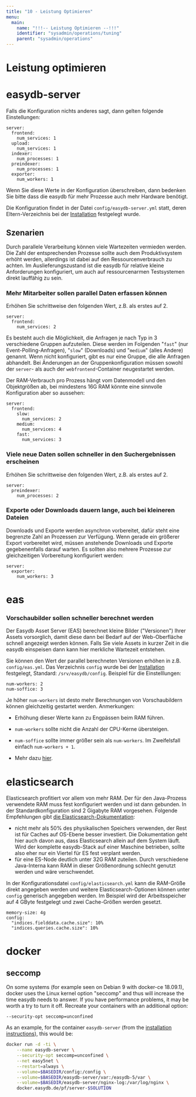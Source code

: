 ```yaml
---
title: "10 - Leistung Optimieren"
menu:
  main:
    name: "!!!-- Leistung Optimieren --!!!"
    identifier: "sysadmin/operations/tuning"
    parent: "sysadmin/operations"
---
```

# Leistung optimieren

# easydb-server

Falls die Konfiguration nichts anderes sagt, dann gelten folgende Einstellungen:

~~~
server:
  frontend:
    num_services: 1
  upload:
    num_services: 1
  indexer:
    num_processes: 1
  preindexer:
    num_processes: 1
  exporter:
    num_workers: 1
~~~

Wenn Sie diese Werte in der Konfiguration überschreiben, dann bedenken Sie bitte dass die easydb für mehr Prozesse auch mehr Hardware benötigt.

Die Konfiguration findet in der Datei `config/easydb-server.yml` statt, deren Eltern-Verzeichnis bei der [Installation](/de/sysadmin/installation) festgelegt wurde.

## Szenarien

Durch parallele Verarbeitung können viele Wartezeiten vermieden werden. Die Zahl der entsprechenden Prozesse sollte auch dem Produktivsystem erhöht werden, allerdings ist dabei auf den Ressourcenverbrauch zu achten. Im Auslieferungszustand ist die easydb für relative kleine Anforderungen konfiguriert, um auch auf ressourcenarmen Testsystemen direkt lauffähig zu sein.

### Mehr Mitarbeiter sollen parallel Daten erfassen können

Erhöhen Sie schrittweise den folgenden Wert, z.B. als erstes auf 2.

~~~
server:
  frontend:
    num_services: 2
~~~

Es besteht auch die Möglichkeit, die Anfragen je nach Typ in 3 verschiedene Gruppen aufzuteilen. Diese werden im Folgenden "`fast`" (nur Event-Polling-Anfragen), "`slow`" (Downloads) und "`medium`" (alles Andere) genannt. Wenn nicht konfiguriert, gibt es nur eine Gruppe, die alle Anfragen abhandelt. Bei Änderungen an der Gruppenkonfiguration müssen sowohl der `server`- als auch der `webfrontend`-Container neugestartet werden.

Der RAM-Verbrauch pro Prozess hängt vom Datenmodell und den Objektgrößen ab, bei mindestens 16G RAM könnte eine sinnvolle Konfiguration aber so aussehen:

~~~
server:
  frontend:
    slow:
      num_services: 2
    medium:
      num_services: 4
    fast:
      num_services: 3
~~~

### Viele neue Daten sollen schneller in den Suchergebnissen erscheinen

Erhöhen Sie schrittweise den folgenden Wert, z.B. als erstes auf 2.

~~~
server:
  preindexer:
    num_processes: 2
~~~

### Exporte oder Downloads dauern lange, auch bei kleineren Dateien

Downloads und Exporte werden asynchron vorbereitet, dafür steht eine begrenzte Zahl an Prozessen zur Verfügung. Wenn gerade ein größerer Export vorbereitet wird, müssen anstehende Downloads und Exporte gegebenenfalls darauf warten. Es sollten also mehrere Prozesse zur gleichzeitigen Vorbereitung konfiguriert werden:

~~~
server:
  exporter:
    num_workers: 3
~~~

# eas

### Vorschaubilder sollen schneller berechnet werden

Der Easydb Asset Server (EAS) berechnet kleine Bilder ("Versionen") Ihrer Assets vorsorglich, damit diese dann bei Bedarf auf der Web-Oberfläche schnell angezeigt werden können. Falls Sie viele Assets in kurzer Zeit in die easydb einspeisen dann kann hier merkliche Wartezeit entstehen.

Sie können den Wert der parallel berechneten Versionen erhöhen in z.B. `config/eas.yml`. Das Verzeichnis `config` wurde bei der [Installation](/de/sysadmin/installation) festgelegt, Standard: `/srv/easydb/config`. Beispiel für die Einstelllungen:

~~~
num-workers: 2
num-soffice: 3
~~~

Je höher `num-workers` ist desto mehr Berechnungen von Vorschaubildern können gleichzeitig gestartet werden. Anmerkungen: 

* Erhöhung dieser Werte kann zu Engpässen beim RAM führen.

* `num-workers` sollte nicht die Anzahl der CPU-Kerne übersteigen.

* `num-soffice` sollte immer größer sein als `num-workers`. Im Zweifelsfall einfach `num-workers + 1`.

* Mehr dazu [hier](/en/sysadmin/eas/conf/#eas-num-workers).

# elasticsearch

Elasticsearch profitiert vor allem von mehr RAM. Der für den Java-Prozess verwendete RAM muss fest konfiguriert werden und ist dann gebunden. In der Standardkonfiguration sind 2 Gigabyte RAM vorgesehen. Folgende Empfehlungen gibt [die Elasticsearch-Dokumentation](https://www.elastic.co/guide/en/elasticsearch/reference/5.6/heap-size.html):

* nicht mehr als 50% des physikalischen Speichers verwenden, der Rest ist für Caches auf OS-Ebene besser investiert. Die Dokumentation geht hier auch davon aus, dass Elasticsearch allein auf dem System läuft. Wird der komplette easydb-Stack auf einer Maschine betrieben, sollte also eher nur ein Viertel für ES fest verplant werden.
* für eine ES-Node deutlich unter 32G RAM zuteilen. Durch verschiedene Java-Interna kann RAM in dieser Größenordnung schlecht genutzt werden und wäre verschwendet.

In der Konfigurationsdatei `config/elasticsearch.yml` kann die RAM-Größe direkt angegeben werden und weitere Elasticsearch-Optionen können unter `config` generisch angegeben werden. Im Beispiel wird der Arbeitsspeicher auf 4 GByte festgelegt und zwei Cache-Größen werden gesetzt.

~~~
memory-size: 4g
config:
  "indices.fielddata.cache.size": 10%
  "indices.queries.cache.size": 10%
~~~

# docker

## seccomp

On some systems (for example seen on Debian 9 with docker-ce 18.09.1), docker uses the Linux kernel option "seccomp" and thus will increase the time easydb needs to answer. If you have performance problems, it may be worth a try to turn it off. Recreate your containers with an additional option:

~~~
--security-opt seccomp=unconfined
~~~

As an example, for the container `easydb-server` (from the [installation instructions](../../installation/#start)), this would be:

```bash
docker run -d -ti \
    --name easydb-server \
    --security-opt seccomp=unconfined \
    --net easy5net \
    --restart=always \
    --volume=$BASEDIR/config:/config \
    --volume=$BASEDIR/easydb-server/var:/easydb-5/var \
    --volume=$BASEDIR/easydb-server/nginx-log:/var/log/nginx \
    docker.easydb.de/pf/server-$SOLUTION
```

